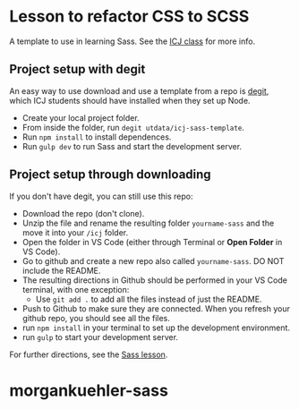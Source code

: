 # Lesson to refactor CSS to SCSS

A template to use in learning Sass. See the [ICJ class](https://github.com/utdata/icj-class#sass) for more info.

## Project setup with degit

An easy way to use download and use a template from a repo is [degit](), which ICJ students should have installed when they set up Node.

- Create your local project folder.
- From inside the folder, run `degit utdata/icj-sass-template`.
- Run `npm install` to install dependences.
- Run `gulp dev` to run Sass and start the development server.

## Project setup through downloading

If you don't have degit, you can still use this repo:

- Download the repo (don't clone).
- Unzip the file and rename the resulting folder `yourname-sass` and the move it into your `/icj` folder.
- Open the folder in VS Code (either through Terminal or **Open Folder** in VS Code).
- Go to github and create a new repo also called `yourname-sass`. DO NOT include the README.
- The resulting directions in Github should be performed in your VS Code terminal, with one exception:
  - Use `git add .` to add all the files instead of just the README.
- Push to Github to make sure they are connected. When you refresh your github repo, you should see all the files.
- run `npm install` in your terminal to set up the development environment.
- run `gulp` to start your development server.

For further directions, see the [Sass lesson](https://github.com/utdata/icj-class#sass).
# morgankuehler-sass
